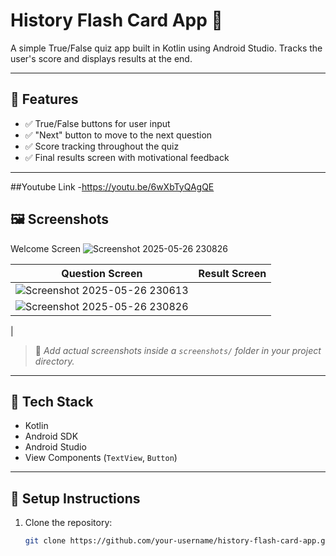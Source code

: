 # History Flash Card App 📱

A simple True/False quiz app built in Kotlin using Android Studio. Tracks the user's score and displays results at the end.

---

## 🚀 Features

- ✅ True/False buttons for user input  
- ✅ "Next" button to move to the next question  
- ✅ Score tracking throughout the quiz  
- ✅ Final results screen with motivational feedback  

---
##Youtube Link
-https://youtu.be/6wXbTyQAgQE

## 🖼️ Screenshots

Welcome Screen
![Screenshot 2025-05-26 230826](https://github.com/user-attachments/assets/78e0b292-2199-4b10-8c9e-cf8182bc2510)


| Question Screen             | Result Screen               |
|---------------------------|-----------------------------|
| ![Screenshot 2025-05-26 230613](https://github.com/user-attachments/assets/b6e52fc4-68a6-44ad-9d42-53d34e644a75)
| ![Screenshot 2025-05-26 230826](https://github.com/user-attachments/assets/c63a2d93-d0de-456c-8805-75fa2c18fa0a)
 |

> 📸 *Add actual screenshots inside a `screenshots/` folder in your project directory.*

---

## 🔧 Tech Stack

- Kotlin
- Android SDK
- Android Studio
- View Components (`TextView`, `Button`)

---

## 📂 Setup Instructions

1. Clone the repository:
   ```bash
   git clone https://github.com/your-username/history-flash-card-app.git
